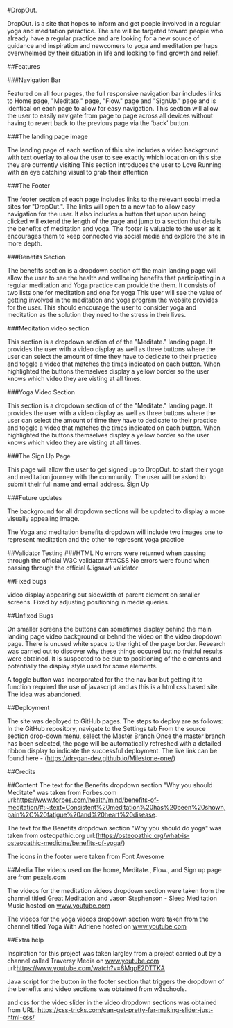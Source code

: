 #DropOut.


DropOut. is a site that hopes to inform and get people involved in a regular yoga and meditation paractice. The site will be targeted toward people who already have a regular practice and are looking for a new source of guidance and inspiration and newcomers to yoga and meditation perhaps overwhelmed by their situation in life and looking to find growth and relief. 



##Features


###Navigation Bar

Featured on all four pages, the full responsive navigation bar includes links to Home page, "Meditate." page, "Flow." page and "SignUp." page and is identical on each page to allow for easy navigation.
This section will allow the user to easily navigate from page to page across all devices without having to revert back to the previous page via the ‘back’ button.


###The landing page image

The landing page of each section of this site includes a video background with text overlay to allow the user to see exactly which location on this site they are currently visiting
This section introduces the user to Love Running with an eye catching visual to grab their attention

###The Footer

The footer section of each page includes links to the relevant social media sites for "DropOut.". The links will open to a new tab to allow easy navigation for the user. It also includes a button that upon upon being clicked will extend the length of the page and jump to a section that details the benefits of meditation and yoga. 
The footer is valuable to the user as it encourages them to keep connected via social media and explore the site in more depth.


###Benefits Section

The benefits section is a dropdown section off the main landing page will allow the user to see the health and wellbeing benefits that participating in a regular meditation and Yoga practice can provide the them. It consists of two lists one for meditation and one for yoga 
This user will see the value of getting involved in the meditation and yoga program the website provides for the user. This should encourage the user to consider yoga and meditation as the solution they need to the stress in their lives.



###Meditation video section

This section is a dropdown section of of the "Meditate." landing page. It provides the user with a video display as well as three buttons where the user can select the amount of time they have to dedicate to their practice and toggle a video that matches the times indicated on each button. When highlighted the buttons themselves display a yellow border so the user knows which video they are visting at all times.

###Yoga Video Section

This section is a dropdown section of of the "Meditate." landing page. It provides the user with a video display as well as three buttons where the user can select the amount of time they have to dedicate to their practice and toggle a video that matches the times indicated on each button. When highlighted the buttons themselves display a yellow border so the user knows which video they are visting at all times.

###The Sign Up Page

This page will allow the user to get signed up to DropOut. to start their yoga and meditation journey with the community.  The user will be asked to submit their full name and email address.
Sign Up

###Future updates

The background for all dropdown sections will be updated to display a more visually appealing image. 

The Yoga and meditation benefits dropdown will include two images one to represent meditation and the other to represent yoga practice



##Validator Testing
###HTML
No errors were returned when passing through the official W3C validator
###CSS
No errors were found when passing through the official (Jigsaw) validator

##Fixed bugs

video display appearing out sidewidth of parent element on smaller screens. Fixed by adjusting positioning in media queries.

##Unfixed Bugs

On smaller screens the buttons can sometimes display behind the main landing page video background or behnd the video on the video dropdown page.
There is unused white space to the right of the page border. 
Research was carried out to discover why these things occured but no fruitful results were obtained. It is suspected to be due to positioning of the elements and potentially the display style used for some elements.

A toggle button was incorporated for the the nav bar but getting it to function required the use of javascript and as this is a html css based site. The idea was abandoned. 


##Deployment

The site was deployed to GitHub pages. The steps to deploy are as follows:
In the GitHub repository, navigate to the Settings tab
From the source section drop-down menu, select the Master Branch
Once the master branch has been selected, the page will be automatically refreshed with a detailed ribbon display to indicate the successful deployment.
The live link can be found here - (https://dregan-dev.github.io/Milestone-one/)

##Credits

##Content
The text for the Benefits dropdown section "Why you should Meditate" was taken from Forbes.com url:https://www.forbes.com/health/mind/benefits-of-meditation/#:~:text=Consistent%20meditation%20has%20been%20shown,pain%2C%20fatigue%20and%20heart%20disease.

The text for the Benefits dropdown section "Why you should do yoga" was taken from osteopathic.org url:(https://osteopathic.org/what-is-osteopathic-medicine/benefits-of-yoga/)

The icons in the footer were taken from Font Awesome

##Media
The videos used on the home, Meditate., Flow., and Sign up page are from pexels.com

The videos for the meditation videos dropdown section were taken from the channel titled Great Meditation and Jason Stephenson - Sleep Meditation Music hosted on www.youtube.com

The videos for the yoga videos dropdown section were taken from the channel titled Yoga With Adriene hosted on www.youtube.com

##Extra help

Inspiration for this project was taken largley from a project carried out by a channel called Traversy Media on www.youtube.com url:https://www.youtube.com/watch?v=8MgpE2DTTKA

Java script for the button in the footer section that triggers the dropdown of the benefits and video sections was obtained from w3schools.

and css for the video slider in the video dropdown sections was obtained from URL: https://css-tricks.com/can-get-pretty-far-making-slider-just-html-css/
